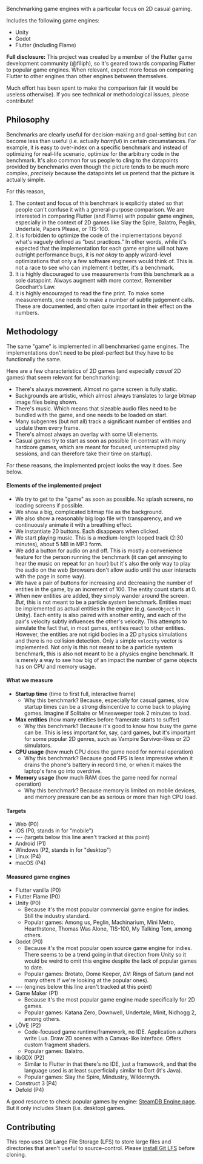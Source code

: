 Benchmarking game engines with a particular focus on 2D casual gaming.

Includes the following game engines:

* Unity
* Godot
* Flutter (including Flame)

**Full disclosure:** This project was created by a member of the Flutter game development community (@filiph), so it's geared towards comparing Flutter to popular game engines. When relevant, expect more focus on comparing Flutter to other engines than other engines between themselves. 

Much effort has been spent to make the comparison fair (it would be useless otherwise). If you see technical or methodological issues, please contribute!

## Philosophy

Benchmarks are clearly useful for decision-making and goal-setting but can become less than useful (i.e. actually _harmful_) in certain circumstances. For example, it is easy to over-index on a specific benchmark and instead of optimizing for real-life scenario, optimize for the arbitrary code in the benchmark. It's also common for us people to cling to the datapoints provided by benchmarks even though the picture tends to be much more complex, _precisely_ because the datapoints let us pretend that the picture is actually simple.

For this reason, 

1. The context and focus of this benchmark is explicitly stated so that people can't confuse it with a general-purpose comparison. We are interested in comparing Flutter (and Flame) with popular game engines, especially in the context of 2D games like Slay the Spire, Balatro, Peglin, Undertale, Papers Please, or TIS-100.
2. It is forbidden to optimize the code of the implementations beyond what's vaguely defined as “best practices.” In other words, while it's expected that the implementation for each game engine will not have outright performance bugs, it is _not okay_ to apply wizard-level optimizations that only a few software engineers would think of. This is not a race to see who can implement it better, it's a benchmark.
3. It is highly discouraged to use measurements from this benchmark as a sole datapoint. Always augment with more context. Remember Goodhart’s Law.
4. It is highly encouraged to read the fine print. To make some measurements, one needs to make a number of subtle judgement calls. These are documented, and often quite important in their effect on the numbers.


## Methodology

The same "game" is implemented in all benchmarked game engines. The implementations don't need to be pixel-perfect but they have to be functionally the same.

Here are a few characteristics of 2D games (and especially _casual_ 2D games) that seem relevant for benchmarking:

- There's always movement. Almost no game screen is fully static.
- Backgrounds are artistic, which almost always translates to large bitmap image files being shown.
- There's music. Which means that sizeable audio files need to be bundled with the game, and one needs to be loaded on start.
- Many subgenres (but not all) track a significant number of entities and update them every frame.
- There's almost always an overlay with some UI elements.
- Casual games try to start as soon as possible (in contrast with many hardcore games, which are meant for focused, uninterrupted play sessions, and can therefore take their time on startup).

For these reasons, the implemented project looks the way it does. See below.


#### Elements of the implemented project

- We try to get to the "game" as soon as possible. No splash screens, no loading screens if possible.
- We show a big, complicated bitmap file as the background.
- We also show a reasonably big logo file with transparency, and we continuously animate it with a breathing effect.
- We instantiate 20 buttons. Each disappears when clicked.
- We start playing music. This is a medium-length looped track (2:30 minutes), about 5 MB in MP3 form.
- We add a button for audio on and off. This is mostly a convenience feature for the person running the benchmark (it can get annoying to hear the music on repeat for an hour) but it's also the only way to play the audio on the web (browsers don't allow audio until the user interacts with the page in some way).
- We have a pair of buttons for increasing and decreasing the number of entities in the game, by an increment of 100. The entity count starts at 0.
- When new entities are added, they simply wander around the screen. _But_, this is not meant to be a particle system benchmark. Entities must be implemented as actual entities in the engine (e.g. `GameObject` in Unity). Each entity is also paired with another entity, and each of the pair's velocity subtly influences the other's velocity. This attempts to simulate the fact that, in most games, entities react to other entities. However, the entities are not rigid bodies in a 2D physics simulations and there is no collision detection. Only a simple `velocity` vector is implemented. Not only is this not meant to be a particle system benchmark, this is also not meant to be a physics engine benchmark. It is merely a way to see how big of an impact the number of game objects has on CPU and memory usage.


#### What we measure

- **Startup time** (time to first full, interactive frame)
  - Why this benchmark? Because, especially for casual games, slow startup times can be a strong disincentive to come back to playing games. Imagine if Solitaire or Minesweeper took 2 minutes to load.
- **Max entities** (how many entities before framerate starts to suffer)
  - Why this benchmark? Because it's good to know how busy the game can be. This is less important for, say, card games, but it's important for some popular 2D genres, such as Vampire Survivor-likes or 2D simulators.
- **CPU usage** (how much CPU does the game need for normal operation)
  - Why this benchmark? Because good FPS is less impressive when it drains the phone's battery in record time, or when it makes the laptop's fans go into overdrive.
- **Memory usage** (how much RAM does the game need for normal operation)
  - Why this benchmark? Because memory is limited on mobile devices, and memory pressure can be as serious or more than high CPU load.


#### Targets

- Web (P0)
- iOS (P0, stands in for "mobile")
- --- (targets below this line aren't tracked at this point)
- Android (P1)
- Windows (P2, stands in for "desktop")
- Linux (P4)
- macOS (P4)


#### Measured game engines

- Flutter vanilla (P0)
- Flutter Flame (P0)
- Unity (P0)
  - Because it's the most popular commercial game engine for indies. Still the industry standard.
  - Popular games: Among us, Peglin, Machinarium, Mini Metro, Hearthstone, Thomas Was Alone, TIS-100, My Talking Tom, among others.
- Godot (P0)
  - Because it's the most popular open source game engine for indies. There seems to be a trend going in that direction from Unity so it would be weird to omit this engine despite the lack of popular games to date.
  - Popular games: Brotato, Dome Keeper, ΔV: Rings of Saturn (and not many others if we're looking at the popular ones).
- --- (engines below this line aren't tracked at this point)
- Game Maker (P1)
  - Because it's the most popular game engine made specifically for 2D games.
  - Popular games: Katana Zero, Downwell, Undertale, Minit, Nidhogg 2, among others.
- LÖVE (P2)
  - Code-focused game runtime/framework, no IDE. Application authors write Lua. Draw 2D scenes with a Canvas-like interface. Offers custom fragment shaders.
  - Popular games: Balatro.
- libGDX (P2)
  - Similar to Flutter in that there's no IDE, just a framework, and that the language used is at least superficially similar to Dart (it's Java).
  - Popular games: Slay the Spire, Mindustry, Wildermyth.
- Construct 3 (P4)
- Defold (P4)

A good resource to check popular games by engine: [SteamDB Engine page](https://steamdb.info/tech/). But it only includes Steam (i.e. desktop) games.


## Contributing

This repo uses Git Large File Storage (LFS) to store large files and directories that aren't useful to source-control. Please [install Git LFS](https://git-lfs.com/) before cloning.
